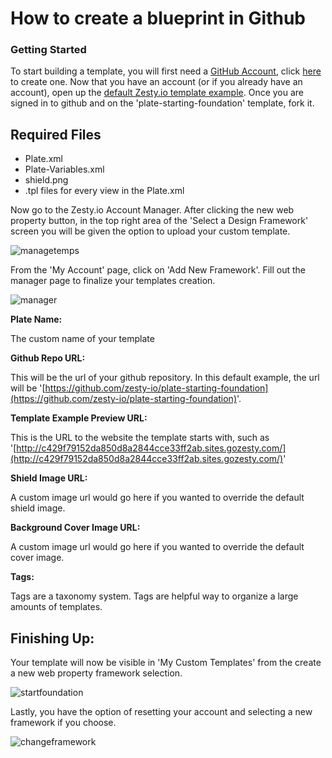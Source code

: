 # How to create a blueprint in Github

### Getting Started

To start building a template, you will first need a [GitHub Account](https://github.com/join?source=header-home), click [here](https://github.com/join?source=header-home) to create one. Now that you have an account \(or if you already have an account\), open up the [default Zesty.io template example](https://github.com/zesty-io/plate-starting-foundation). Once you are signed in to github and on the 'plate-starting-foundation' template, fork it.

## Required Files

* Plate.xml
* Plate-Variables.xml
* shield.png
* .tpl files for every view in the Plate.xml

Now go to the Zesty.io Account Manager. After clicking the new web property button, in the top right area of the 'Select a Design Framework' screen you will be given the option to upload your custom template.

![managetemps](https://wyp1jm.media.zestyio.com/screen-shot-2016-07-01-at-11-23-53-am.png)

From the 'My Account' page, click on 'Add New Framework'. Fill out the manager page to finalize your templates creation.

![manager](https://wyp1jm.media.zestyio.com/screen-shot-2016-06-08-at-12-23-12-pm.png)

**Plate Name:**

The custom name of your template

**Github Repo URL:**

This will be the url of your github repository. In this default example, the url will be '[https://github.com/zesty-io/plate-starting-foundation](https://github.com/zesty-io/plate-starting-foundation)'.

**Template Example Preview URL:**

This is the URL to the website the template starts with, such as '[http://c429f79152da850d8a2844cce33ff2ab.sites.gozesty.com/](http://c429f79152da850d8a2844cce33ff2ab.sites.gozesty.com/)'

**Shield Image URL:**

A custom image url would go here if you wanted to override the default shield image.

**Background Cover Image URL:**

A custom image url would go here if you wanted to override the default cover image.

**Tags:**

Tags are a taxonomy system. Tags are helpful way to organize a large amounts of templates.

## Finishing Up:

Your template will now be visible in 'My Custom Templates' from the create a new web property framework selection.

![startfoundation](https://wyp1jm.media.zestyio.com/screen-shot-2016-07-01-at-11-32-08-am.png)

Lastly, you have the option of resetting your account and selecting a new framework if you choose.

![changeframework](https://wyp1jm.media.zestyio.com/screen-shot-2016-07-01-at-11-35-24-am.png)

